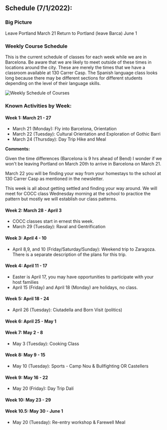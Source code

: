 ## Schedule (7/1/2022):

### Big Picture

Leave Portland March 21
Return to Portland (leave Barca) June 1

### Weekly Course Schedule

This is the current schedule of classes for each week while we are in Barcelona. Be aware that we are likely to meet outside of these times in locations around the city. These are merely the times that we have a classroom available at 130 Carrer Casp. The Spanish language class looks long because there may be different sections for different students depending on the level of their language skills.

![Weekly Schedule of Courses](../imagesBarca22/weeklySchedule.png)

### Known Activities by Week:

#### Week 1: March 21 - 27

* March 21 (Monday): Fly into Barcelona, Orientation 
* March 22 (Tuesday): Cultural Orientation and Exploration of Gothic Barri
* March 24 (Thursday): Day Trip Hike and Meal

**Comments:**

Given the time differences (Barcelona is 9 hrs ahead of Bend) I wonder if we won't be leaving Portland on March 20th to arrive in Barcelona on March 21.

March 22 you will be finding your way from your homestays to the school at 130 Carrer Casp as mentioned in the newsletter.

This week is all about getting settled and finding your way around. We will meet for COCC class Wednesday morning at the school to practice the pattern but mostly we will establish our class patterns.


#### Week 2: March 28 - April 3

* COCC classes start in ernest this week.
* March 29 (Tuesday): Raval and Gentrification 

#### Week 3: April 4 - 10

* April 8,9, and 10 (Friday/Saturday/Sunday): Weekend trip to Zaragoza. There is a separate description of the plans for this trip.

#### Week 4: April 11 - 17

* Easter is April 17, you may have opportunities to participate with your host families
* April 15 (Friday) and April 18 (Monday) are holidays, no class.

#### Week 5: April 18 - 24

* April 26 (Tuesday): Ciutadella and Born Visit (politics)

#### Week 6: April 25 - May 1



#### Week 7: May 2 - 8

* May 3 (Tuesday): Cooking Class

#### Week 8: May 9 - 15

* May 10 (Tuesday): Sports - Camp Nou & Bullfighting OR Castellers

#### Week 9: May 16 - 22

* May 20 (Friday): Day Trip Dalí

#### Week 10: May 23 - 29


#### Week 10.5: May 30 - June 1

* May 20 (Tuesday): Re-entry workshop & Farewell Meal
